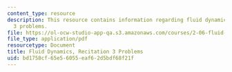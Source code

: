 ```yaml
---
content_type: resource
description: This resource contains information regarding fluid dynamics, recitation
  3 problems.
file: https://ol-ocw-studio-app-qa.s3.amazonaws.com/courses/2-06-fluid-dynamics-spring-2013/bd1758cf65e56055eaf62d5bdf68f21f_MIT2_06S14_rec3prob.pdf
file_type: application/pdf
resourcetype: Document
title: Fluid Dynamics, Recitation 3 Problems
uid: bd1758cf-65e5-6055-eaf6-2d5bdf68f21f
---
```

